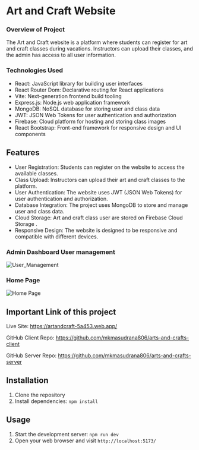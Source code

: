 # Art and Craft Website

### Overview of Project
The Art and Craft website is a platform where students can register for art and craft classes during vacations. Instructors can upload their classes, and the admin has access to all user information.

### Technologies Used

- React: JavaScript library for building user interfaces
- React Router Dom: Declarative routing for React applications
- Vite: Next-generation frontend build tooling
- Express.js: Node.js web application framework
- MongoDB: NoSQL database for storing user and class data
- JWT: JSON Web Tokens for user authentication and authorization
- Firebase: Cloud platform for hosting and storing class images
- React Bootstrap: Front-end framework for responsive design and UI components

## Features

- User Registration: Students can register on the website to access the available classes.
- Class Upload: Instructors can upload their art and craft classes to the platform.
- User Authentication: The website uses JWT (JSON Web Tokens) for user authentication and authorization.
- Database Integration: The project uses MongoDB to store and manage user and class data.
- Cloud Storage: Art and craft class user are stored on Firebase Cloud Storage .
- Responsive Design: The website is designed to be responsive and compatible with different devices.


### Admin Dashboard User management
![User_Management](https://github.com/mkmasudrana806/arts-and-crafts-client/assets/86706671/16dd0b86-5a45-4c6e-b7a9-de7405b8d187)

### Home Page
![Home Page](https://github.com/mkmasudrana806/arts-and-crafts-client/assets/86706671/2468933f-f131-4862-bf21-063b69102d66)



## Important Link of this project
Live Site: https://artandcraft-5a453.web.app/

GitHub Client Repo: https://github.com/mkmasudrana806/arts-and-crafts-client

GitHub Server Repo: https://github.com/mkmasudrana806/arts-and-crafts-server

## Installation

1. Clone the repository
2. Install dependencies: `npm install`

## Usage

1. Start the development server: `npm run dev`  
2. Open your web browser and visit `http://localhost:5173/`

